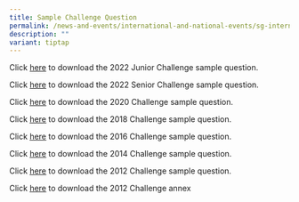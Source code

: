 ```yaml
---
title: Sample Challenge Question
permalink: /news-and-events/international-and-national-events/sg-international-math-challenge/2022-sample-qn/
description: ""
variant: tiptap
---
```

<p>Click&nbsp;<a href="/files/junior.pdf" rel="noopener noreferrer nofollow" target="_blank">here</a>&nbsp;to
download the 2022 Junior Challenge sample question.</p>
<p>Click&nbsp;<a href="/files/senior.pdf" rel="noopener noreferrer nofollow" target="_blank">here</a>&nbsp;to
download the 2022 Senior Challenge sample question.</p>
<p>Click&nbsp;<a href="https://cms.isomer.gov.sg/files/SIMC/SIMC2020ChallengeQuestion.pdf" rel="noopener noreferrer nofollow" target="_blank"><u>here</u></a>&nbsp;to
download the 2020 Challenge sample question.</p>
<p>Click&nbsp;<a href="https://cms.isomer.gov.sg/files/SIMC/SIMC2018ChallengeQuestion.pdf" rel="noopener noreferrer nofollow" target="_blank"><u>here</u></a>&nbsp;to
download the 2018 Challenge sample question.</p>
<p>Click&nbsp;<a href="https://cms.isomer.gov.sg/files/SIMC/SIMC2016ChallengeQuestion.pdf" rel="noopener noreferrer nofollow" target="_blank"><u>here</u></a>&nbsp;to
download the 2016 Challenge sample question.</p>
<p>Click&nbsp;<a href="https://cms.isomer.gov.sg/files/SIMC/SIMC2014ChallengeQuestion.pdf" rel="noopener noreferrer nofollow" target="_blank"><u>here</u></a>&nbsp;to
download the 2014 Challenge sample question.</p>
<p>Click&nbsp;<a href="https://cms.isomer.gov.sg/files/SIMC/SIMC2012ChallengeQuestion.pdf" rel="noopener noreferrer nofollow" target="_blank"><u>here</u></a>&nbsp;to
download the 2012 Challenge sample question.</p>
<p>Click&nbsp;<a href="https://cms.isomer.gov.sg/files/SIMC/SIMC2012AnnexA.pdf" rel="noopener noreferrer nofollow" target="_blank"><u>here</u></a>&nbsp;to
download the 2012 Challenge annex</p>